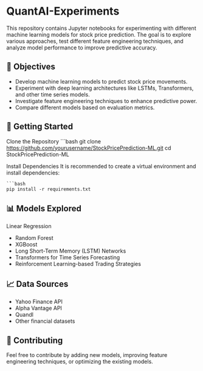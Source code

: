 # QuantAI-Experiments
This repository contains Jupyter notebooks for experimenting with different machine learning models for stock price prediction. The goal is to explore various approaches, test different feature engineering techniques, and analyze model performance to improve predictive accuracy.

## 📌 Objectives
- Develop machine learning models to predict stock price movements.
- Experiment with deep learning architectures like LSTMs, Transformers, and other time series models.
- Investigate feature engineering techniques to enhance predictive power.
- Compare different models based on evaluation metrics.

## 🚀 Getting Started
Clone the Repository
	```bash
	git clone https://github.com/yourusername/StockPricePrediction-ML.git
	cd StockPricePrediction-ML

Install Dependencies
It is recommended to create a virtual environment and install dependencies:

	```bash
	pip install -r requirements.txt

## 📊 Models Explored
Linear Regression

- Random Forest
- XGBoost
- Long Short-Term Memory (LSTM) Networks
- Transformers for Time Series Forecasting
- Reinforcement Learning-based Trading Strategies

## 📈 Data Sources
- Yahoo Finance API
- Alpha Vantage API
- Quandl
- Other financial datasets

## 🤝 Contributing
Feel free to contribute by adding new models, improving feature engineering techniques, or optimizing the existing models.